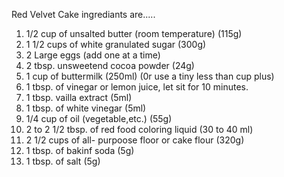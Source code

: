 Red Velvet Cake ingrediants are.....


1. 1/2 cup of unsalted butter (room temperature) (115g)
2. 1 1/2 cups of white granulated sugar (300g)
3. 2 Large eggs (add one at a time)
4. 2 tbsp. unsweetend cocoa powder (24g)
5. 1 cup of buttermilk  (250ml) (0r use a tiny less than cup plus)
6. 1 tbsp. of vinegar or lemon juice, let sit for 10 minutes.
7. 1 tbsp. vailla extract (5ml)
8. 1 tbsp. of white vinegar (5ml)
9. 1/4 cup of oil (vegetable,etc.) (55g)
10. 2 to 2 1/2 tbsp. of red food coloring liquid (30 to 40 ml)
11. 2 1/2 cups of all- purpoose floor or cake flour (320g)
12. 1 tbsp. of bakinf soda (5g)
13. 1 tbsp. of salt (5g)  
